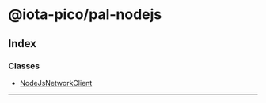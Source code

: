 


#  @iota-pico/pal-nodejs

## Index

### Classes

* [NodeJsNetworkClient](classes/nodejsnetworkclient.md)



---
